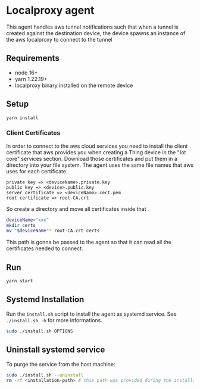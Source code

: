 # Localproxy agent

This agent handles aws tunnel notifications such that when a tunnel is created against the destination device, the device spawns an instance of the aws localproxy to connect to the tunnel

## Requirements
- node 16+
- yarn 1.22.19+
- localproxy binary installed on the remote device

## Setup
```bash
yarn install
```

### Client Certificates

In order to connect to the aws cloud services you need to install the client certificate that aws provides you when creating a Thing device in the "Iot core" services section.
Download those certificates and put them in a directory into your file system. The agent uses the same file names that aws uses for each certificate.

```
private key => <deviceName>.private.key
public key => <device>.public.key
server certificate => <deviceName>.cert.pem
root certificate => root-CA.crt
```

So create a directory and move all certificates inside that
```bash
deviceName="xxx"
mkdir certs
mv "$deviceName"* root-CA.crt certs
```

This path is gonna be passed to the agent so that it can read all the certificates needed to connect.

## Run
```bash
yarn start
```

## Systemd Installation

Run the `install.sh` script to install the agent as systemd service. See `./install.sh -h` for more informations.

```bash
sudo ./install.sh OPTIONS
```

## Uninstall systemd service

To purge the service from the host machine:
```bash
sudo ./install.sh --uninstall
rm -rf <installation-path> # this path was provided during the installation phase, see the help page of the script to know the default path
```